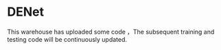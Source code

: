 # DENet
This warehouse has uploaded some code ，The subsequent training and testing code will be continuously updated.
